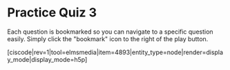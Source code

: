 # Practice Quiz 3

Each question is bookmarked so you can navigate to a specific question easily. Simply click the "bookmark" icon to the right of the play button.

[ciscode|rev=1|tool=elmsmedia|item=4893|entity_type=node|render=display_mode|display_mode=h5p]